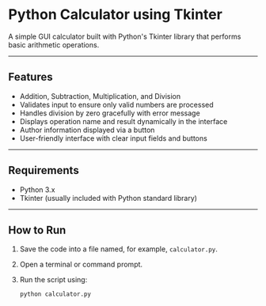 # Python Calculator using Tkinter

A simple GUI calculator built with Python's Tkinter library that performs basic arithmetic operations.

---

## Features

- Addition, Subtraction, Multiplication, and Division
- Validates input to ensure only valid numbers are processed
- Handles division by zero gracefully with error message
- Displays operation name and result dynamically in the interface
- Author information displayed via a button
- User-friendly interface with clear input fields and buttons

---

## Requirements

- Python 3.x
- Tkinter (usually included with Python standard library)

---

## How to Run

1. Save the code into a file named, for example, `calculator.py`.
2. Open a terminal or command prompt.
3. Run the script using:

   ```bash
   python calculator.py
